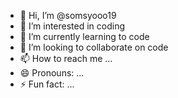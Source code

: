- 👋 Hi, I’m @somsyooo19
- 👀 I’m interested in coding
- 🌱 I’m currently learning to code
- 💞️ I’m looking to collaborate on code
- 📫 How to reach me ...
- 😄 Pronouns: ...
- ⚡ Fun fact: ...

<!---
somsyooo19/somsyooo19 is a ✨ special ✨ repository because its `README.md` (this file) appears on your GitHub profile.
You can click the Preview link to take a look at your changes.
--->
